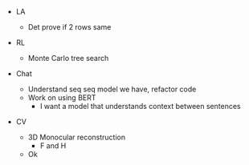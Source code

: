 * LA
  * Det prove if 2 rows same

* RL
  * Monte Carlo tree search

* Chat
  * Understand seq seq model we have, refactor code
  * Work on using BERT 
    * I want a model that understands context between sentences

* CV
  * 3D Monocular reconstruction
    * F and  H
  * Ok

